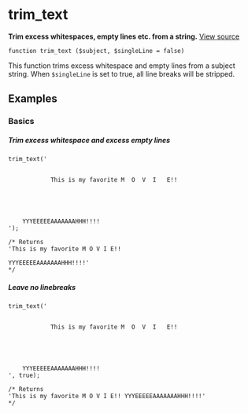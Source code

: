 
# trim_text

**Trim excess whitespaces, empty lines etc. from a string.** [View source](https://bitbucket.org/Eiskis/baseline.php/src/default/source/strings/trim/trim_text.php?at=default)

	function trim_text ($subject, $singleLine = false)

This function trims excess whitespace and empty lines from a subject string. When `$singleLine` is set to true, all line breaks will be stripped.



## Examples

### Basics

##### Trim excess whitespace and excess empty lines
	trim_text('


				This is my favorite M  O  V  I   E!!

					
					
							 	       

		YYYEEEEEAAAAAAAHHH!!!!
	');

	/* Returns
	'This is my favorite M O V I E!!

	YYYEEEEEAAAAAAAHHH!!!!'
	*/

##### Leave no linebreaks
	trim_text('


				This is my favorite M  O  V  I   E!!

					
					
							 	       

		YYYEEEEEAAAAAAAHHH!!!!
	', true);

	/* Returns
	'This is my favorite M O V I E!! YYYEEEEEAAAAAAAHHH!!!!'
	*/
